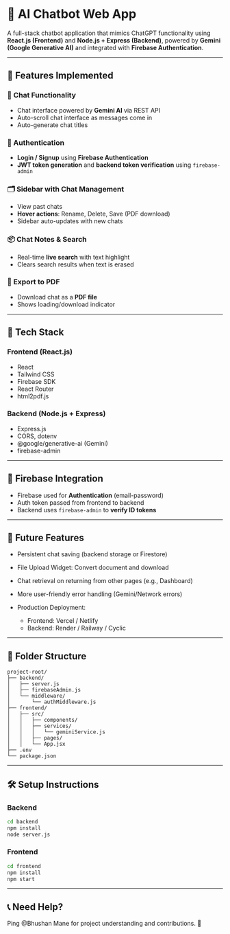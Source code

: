# 💬 AI Chatbot Web App

A full-stack chatbot application that mimics ChatGPT functionality using **React.js (Frontend)** and **Node.js + Express (Backend)**, powered by **Gemini (Google Generative AI)** and integrated with **Firebase Authentication**.

---

## 🚀 Features Implemented

### 🧠 Chat Functionality

* Chat interface powered by **Gemini AI** via REST API
* Auto-scroll chat interface as messages come in
* Auto-generate chat titles

### 🔐 Authentication

* **Login / Signup** using **Firebase Authentication**
* **JWT token generation** and **backend token verification** using `firebase-admin`

### 🗂️ Sidebar with Chat Management

* View past chats
* **Hover actions**: Rename, Delete, Save (PDF download)
* Sidebar auto-updates with new chats

### 📦 Chat Notes & Search

* Real-time **live search** with text highlight
* Clears search results when text is erased

### 📄 Export to PDF

* Download chat as a **PDF file**
* Shows loading/download indicator

---

## 🧱 Tech Stack

### Frontend (React.js)

* React
* Tailwind CSS
* Firebase SDK
* React Router
* html2pdf.js

### Backend (Node.js + Express)

* Express.js
* CORS, dotenv
* @google/generative-ai (Gemini)
* firebase-admin

---

## 🔐 Firebase Integration

* Firebase used for **Authentication** (email-password)
* Auth token passed from frontend to backend
* Backend uses `firebase-admin` to **verify ID tokens**

---

## 🔄 Future Features

* Persistent chat saving (backend storage or Firestore)
* File Upload Widget: Convert document and download
* Chat retrieval on returning from other pages (e.g., Dashboard)
* More user-friendly error handling (Gemini/Network errors)
* Production Deployment:

  * Frontend: Vercel / Netlify
  * Backend: Render / Railway / Cyclic

---

## 📁 Folder Structure

```
project-root/
├── backend/
│   ├── server.js
│   ├── firebaseAdmin.js
│   └── middleware/
│       └── authMiddleware.js
├── frontend/
│   ├── src/
│   │   ├── components/
│   │   ├── services/
│   │   │   └── geminiService.js
│   │   ├── pages/
│   │   └── App.jsx
├── .env
└── package.json
```

---

## 🛠️ Setup Instructions

### Backend

```bash
cd backend
npm install
node server.js
```

### Frontend

```bash
cd frontend
npm install
npm start
```

---

## 📞 Need Help?

Ping @Bhushan Mane for project understanding and contributions. 🎯
